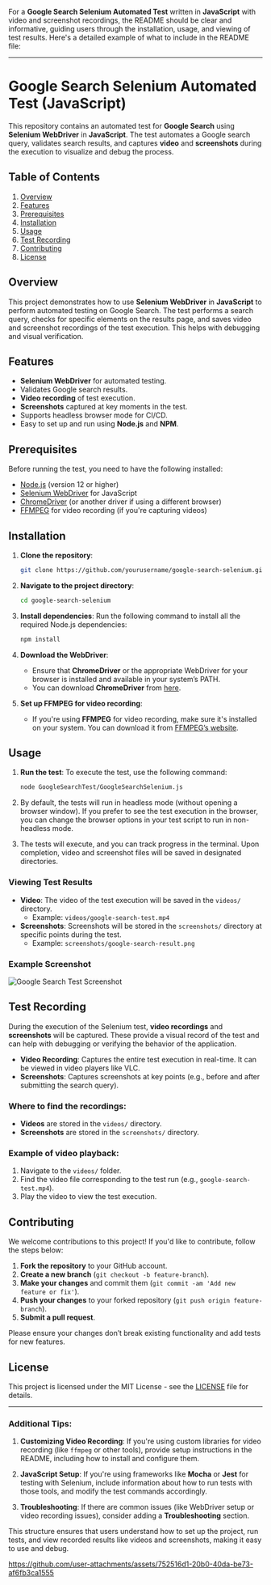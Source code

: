 For a **Google Search Selenium Automated Test** written in **JavaScript** with video and screenshot recordings, the README should be clear and informative, guiding users through the installation, usage, and viewing of test results. Here's a detailed example of what to include in the README file:

---

# Google Search Selenium Automated Test (JavaScript)

This repository contains an automated test for **Google Search** using **Selenium WebDriver** in **JavaScript**. The test automates a Google search query, validates search results, and captures **video** and **screenshots** during the execution to visualize and debug the process.

## Table of Contents
1. [Overview](#overview)
2. [Features](#features)
3. [Prerequisites](#prerequisites)
4. [Installation](#installation)
5. [Usage](#usage)
6. [Test Recording](#test-recording)
7. [Contributing](#contributing)
8. [License](#license)

## Overview
This project demonstrates how to use **Selenium WebDriver** in **JavaScript** to perform automated testing on Google Search. The test performs a search query, checks for specific elements on the results page, and saves video and screenshot recordings of the test execution. This helps with debugging and visual verification.

## Features
- **Selenium WebDriver** for automated testing.
- Validates Google search results.
- **Video recording** of test execution.
- **Screenshots** captured at key moments in the test.
- Supports headless browser mode for CI/CD.
- Easy to set up and run using **Node.js** and **NPM**.

## Prerequisites
Before running the test, you need to have the following installed:

- [Node.js](https://nodejs.org/) (version 12 or higher)
- [Selenium WebDriver](https://www.selenium.dev/documentation/en/webdriver/) for JavaScript
- [ChromeDriver](https://sites.google.com/a/chromium.org/chromedriver/) (or another driver if using a different browser)
- [FFMPEG](https://www.ffmpeg.org/) for video recording (if you're capturing videos)

## Installation

1. **Clone the repository**:
   ```bash
   git clone https://github.com/yourusername/google-search-selenium.git
   ```

2. **Navigate to the project directory**:
   ```bash
   cd google-search-selenium
   ```

3. **Install dependencies**:
   Run the following command to install all the required Node.js dependencies:
   ```bash
   npm install
   ```

4. **Download the WebDriver**:
   - Ensure that **ChromeDriver** or the appropriate WebDriver for your browser is installed and available in your system’s PATH.
   - You can download **ChromeDriver** from [here](https://sites.google.com/a/chromium.org/chromedriver/).

5. **Set up FFMPEG for video recording**:
   - If you're using **FFMPEG** for video recording, make sure it's installed on your system. You can download it from [FFMPEG’s website](https://www.ffmpeg.org/download.html).

## Usage

1. **Run the test**:
   To execute the test, use the following command:
   ```bash
   node GoogleSearchTest/GoogleSearchSelenium.js
   ```

2. By default, the tests will run in headless mode (without opening a browser window). If you prefer to see the test execution in the browser, you can change the browser options in your test script to run in non-headless mode.

3. The tests will execute, and you can track progress in the terminal. Upon completion, video and screenshot files will be saved in designated directories.

### Viewing Test Results

- **Video**: The video of the test execution will be saved in the `videos/` directory.
  - Example: `videos/google-search-test.mp4`
- **Screenshots**: Screenshots will be stored in the `screenshots/` directory at specific points during the test.
  - Example: `screenshots/google-search-result.png`

### Example Screenshot

![Google Search Test Screenshot](path/to/screenshot.png)

## Test Recording

During the execution of the Selenium test, **video recordings** and **screenshots** will be captured. These provide a visual record of the test and can help with debugging or verifying the behavior of the application.

- **Video Recording**: Captures the entire test execution in real-time. It can be viewed in video players like VLC.
- **Screenshots**: Captures screenshots at key points (e.g., before and after submitting the search query).

### Where to find the recordings:

- **Videos** are stored in the `videos/` directory.
- **Screenshots** are stored in the `screenshots/` directory.

### Example of video playback:

1. Navigate to the `videos/` folder.
2. Find the video file corresponding to the test run (e.g., `google-search-test.mp4`).
3. Play the video to view the test execution.

## Contributing
We welcome contributions to this project! If you'd like to contribute, follow the steps below:

1. **Fork the repository** to your GitHub account.
2. **Create a new branch** (`git checkout -b feature-branch`).
3. **Make your changes** and commit them (`git commit -am 'Add new feature or fix'`).
4. **Push your changes** to your forked repository (`git push origin feature-branch`).
5. **Submit a pull request**.

Please ensure your changes don’t break existing functionality and add tests for new features.

## License
This project is licensed under the MIT License - see the [LICENSE](LICENSE) file for details.

---

### Additional Tips:
1. **Customizing Video Recording**: If you're using custom libraries for video recording (like `ffmpeg` or other tools), provide setup instructions in the README, including how to install and configure them.
   
2. **JavaScript Setup**: If you're using frameworks like **Mocha** or **Jest** for testing with Selenium, include information about how to run tests with those tools, and modify the test commands accordingly.

3. **Troubleshooting**: If there are common issues (like WebDriver setup or video recording issues), consider adding a **Troubleshooting** section.

This structure ensures that users understand how to set up the project, run tests, and view recorded results like videos and screenshots, making it easy to use and debug.

https://github.com/user-attachments/assets/752516d1-20b0-40da-be73-af6fb3ca1555



